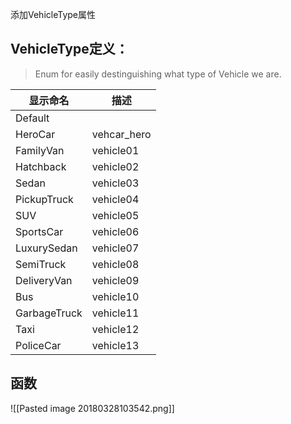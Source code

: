 添加VehicleType属性

## VehicleType定义：
> Enum for easily destinguishing what type of Vehicle we are.

| 显示命名         | 描述          |
| ------------ | ----------- |
| Default      |             |
| HeroCar      | vehcar_hero |
| FamilyVan    | vehicle01   |
| Hatchback    | vehicle02   |
| Sedan        | vehicle03   |
| PickupTruck  | vehicle04   |
| SUV          | vehicle05   |
| SportsCar    | vehicle06   |
| LuxurySedan  | vehicle07   |
| SemiTruck    | vehicle08   |
| DeliveryVan  | vehicle09   |
| Bus          | vehicle10   |
| GarbageTruck | vehicle11   |
| Taxi         | vehicle12   |
| PoliceCar    | vehicle13   |
## 函数
![[Pasted image 20180328103542.png]]
